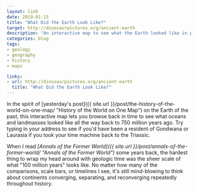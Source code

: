```yaml
---
layout: link
date: 2019-01-15
title: "What Did the Earth Look Like?"
target: http://dinosaurpictures.org/ancient-earth
description: "An interactive map to see what the Earth looked like in prehistoric time."
categories: blog
tags:
- geology
- geography
- history
- maps

links:
- url: http://dinosaurpictures.org/ancient-earth
  title: "What Did the Earth Look Like?"
---
```


In the spirit of [yesterday's post]({{ site.url }}/post/the-history-of-the-world-on-one-map/ "History of the World on One Map") on the Earth of the past, this interactive map lets you browse back in time to see what oceans and landmasses looked like all the way back to 750 million years ago. Try typing in your address to see if you'd have been a resident of Gondwana or Laurasia if you took your time machine back to the Triassic.

When I read _[Annals of the Former World]({{ site.url }}/post/annals-of-the-former-world/ "Annals of the Former World")_ some years back, the hardest thing to wrap my head around with geologic time was the sheer scale of what "100 million years" looks like. No matter how many of the comparisons, scale bars, or timelines I see, it's still mind-blowing to think about continents converging, separating, and reconverging repeatedly throughout history.
